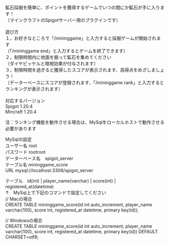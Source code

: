 鉱石採掘を簡単に、ポイントを獲得するゲームでいつの間にか鉱石が手に入ります！<br>
（マインクラフトのSpigotサーバー用のプラグインです）<br>
<br>
遊び方<br>
１，お好きなところで「/mininggame」と入力すると採掘ゲームが開始されます<br>
（「/mininggame end」と入力するとゲームを終了できます）<br>
２，制限時間内に地面を掘って鉱石を集めてください<br>
（ダイヤピッケルと暗視効果が付与されます）<br>
３，制限時間を過ぎると獲得したスコアが表示されます、高得点をめざしましょう！<br>
（データーベースにスコアが登録されます、「/mininggame rank」と入力するとランキングが表示されます）<br>
<br>
対応するバージョン<br>
Spigot 1.20.4<br>
Mincraft 1.20.4<br>

注：ランキング機能を動作させる場合は、MySqlをローカルホストで動作させる必要があります<br>

MySqlの設定<br>
ユーザー名 root<br>
パスワード rootroot<br>
データーベース名　spigot_server<br>
テーブル名 mininggame_score<br>
URL mysql://localhost:3306/spigot_server

テーブル　id(int) | player_name(varchar) | score(int) | registered_at(datetime)<br>
↑　MySql上で下記のコマンドで設定してください<br>
// Macの場合<br>
CREATE TABLE mininggame_score(id int auto_increment, player_name varchar(100), score int, registered_at datetime, primary key(id));<br>

// Windowsの場合<br>
CREATE TABLE mininggame_score(id int auto_increment, player_name varchar(100), score int, registered_at datetime, primary key(id)) DEFAULT CHARSET=utf8;<br>

